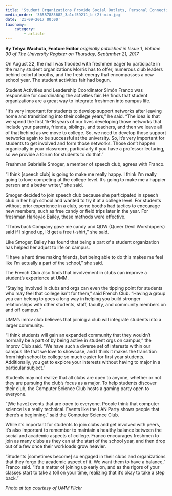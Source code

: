 ```yaml
---
title: 'Student Organizations Provide Social Outlets, Personal Connections for Students'
media_order: '36587885682_3a1cf59211_b (2)-min.jpg'
date: '21-09-2017 00:00'
taxonomy:
    category:
        - article
---
```


**By Tehya Wachuta, Feature Editor** _originally published in Issue 1, Volume 30 of The University Register on Thursday, September 21, 2017_

On August 22, the mall was flooded with freshmen eager to participate in the many student organizations Morris has to offer, numerous club leaders behind colorful booths, and the fresh energy that encompasses a new school year.  The student activities fair had begun.

Student Activities and Leadership Coordinator Simón Franco was responsible for coordinating the activities fair.  He finds that student organizations are a great way to integrate freshmen into campus life.

"It’s very important for students to develop support networks after leaving home and transitioning into their college years,” he said.  “The idea is that we spend the first 15-16 years of our lives developing those networks that include your parents, friends, siblings, and teachers, and then we leave all of that behind as we move to college.  So, we need to develop those support networks again to be successful at the university.  So, it’s very important for students to get involved and form those networks.  Those don’t happen organically in your classroom, particularly if you have a professor lecturing, so we provide a forum for students to do that.”

Freshman Gabrielle Smoger, a member of speech club, agrees with Franco.

“I think [speech club] is going to make me really happy.  I think I’m really going to love competing at the college level.  It’s going to make me a happier person and a better writer,” she said.

Smoger decided to join speech club because she participated in speech club in her high school and wanted to try it at a college level.  For students without prior experience in a club, some booths had tactics to encourage new members, such as free candy or field trips later in the year.  For freshman HarleyJo Bailey, these methods were effective.

“Throwback Company gave me candy and QDW (Queer Devil Worshippers) said if I signed up, I’d get a free t-shirt,” she said.

Like Smoger, Bailey has found that being a part of a student organization has helped her adjust to life on campus.

“I have a hard time making friends, but being able to do this makes me feel like I’m actually a part of the school,” she said.

The French Club also finds that involvement in clubs can improve a student’s experience at UMM.

“Staying involved in clubs and orgs can even the tipping point for students who may feel that college isn't for them,” said French Club.  “Having a group you can belong to goes a long way in helping you build stronger relationships with other students, staff, faculty, and community members on and off campus.”

UMM’s imrov club believes that joining a club will integrate students into a larger community.

“I think students will gain an expanded community that they wouldn’t normally be a part of by being active in student orgs on campus,” the Improv Club said.  “We have such a diverse set of interests within our campus life that we love to showcase, and I think it makes the transition from high school to college so much easier for first year students.  Additionally, you get to explore your interests without having to major in a particular subject.”

Students may not realize that all clubs are open to anyone, whether or not they are pursuing the club’s focus as a major.  To help students discover their club, the Computer Science Club hosts a gaming party open to everyone.

“[We have] events that are open to everyone. People think that computer science is a really technical. Events like the LAN Party shows people that there’s a beginning,” said the Computer Science Club.

While it’s important for students to join clubs and get involved with peers, it’s also important to remember to maintain a healthy balance between the social and academic aspects of college.  Franco encourages freshmen to join as many clubs as they can at the start of the school year, and then drop out of a few once their workloads grow heavier.

“Students [sometimes become] so engaged in their clubs and organizations that they forgo the academic aspect of it.  We want them to have a balance,” Franco said.  “It’s a matter of joining up early on, and as the rigors of your classes start to take a toll on your time, realizing that it’s okay to take a step back.”

_Photo at top courtesy of UMM Flickr_
